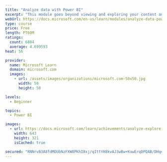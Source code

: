 ```yaml
---
title: "Analyze data with Power BI"
excerpt: "This module goes beyond viewing and exploring your content and explains how to interact with it by working with reports and dashboards to uncover and share new business insights."
webUrl: https://docs.microsoft.com/en-us/learn/modules/analyze-data-power-bi/
type: course
price: Free
length: PT60M
ratings:
  count: 6884
  average: 4.699593
heat: 56

provider:
  name: Microsoft Learn
  domain: microsoft.com
  images:
    - url: /assets/images/organizations/microsoft.com-50x50.jpg
      width: 50
      height: 50

levels:
  - Beginner

topics:
  - Power BI

images:
  - url: https://docs.microsoft.com/learn/achievements/analyze-explore-data-power-bi-social.png
    width: 643
    height: 321
    isCached: true

secured: "RNNrvB3A8fdMOUbNzFXW8PKhI8xj/qIttYH8kvAJ3wBw+KuwErqDPQAB/DHqejtd4xgHaHY1JuG5mL4maZGTgy7Kxzb8WVMR1UJJsSMYixR+O/nTdPcPggkBScPXVKO7cIxOp941MGw3lUEX528i7EY96zUYSlPAzJLO+lXQtmPvlaP/lfWaWKroVaF2Gxk5lPXTFMWORF9TIWQdWD9lHtOg9LvsfJbj3FUp+tGpzHXF1Goigf0fYgqjWrIpXPm5vzhgdPCRfpA/nXJJsgqwW2Lwqki/v5omMR0tzgr6snZx6aPqForqaYpEMmfnf1LQTst4pYy+GedI01O7knXSHiS6tkkv28gmYUs/1aFDcNra6eFOcGFF6YaUSf3XPWJE3R9hYTw5dOzTFcK9zKY4JkhFcH3qyMWmonVoMZvmVg0=;j0o2ywbPW3wBsvgKQUSSmg=="
---
```



